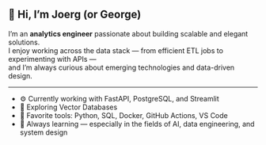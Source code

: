 ## 👋 Hi, I’m Joerg (or George)

I’m an **analytics engineer** passionate about building scalable and elegant solutions.  
I enjoy working across the data stack — from efficient ETL jobs to experimenting with APIs —  
and I’m always curious about emerging technologies and data-driven design.

---
- ⚙️ Currently working with FastAPI, PostgreSQL, and Streamlit
- 🧠 Exploring Vector Databases
- 🧰 Favorite tools: Python, SQL, Docker, GitHub Actions, VS Code
- 🌱 Always learning — especially in the fields of AI, data engineering, and system design
